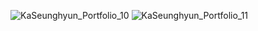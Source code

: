 ![KaSeunghyun_Portfolio_10](https://user-images.githubusercontent.com/55978194/133641115-37a7f719-ef09-41ba-a4c7-ce14696c7f02.jpg)
![KaSeunghyun_Portfolio_11](https://user-images.githubusercontent.com/55978194/133641120-4a9640d1-21a0-427d-9c05-ff69a9e5b71b.jpg)
